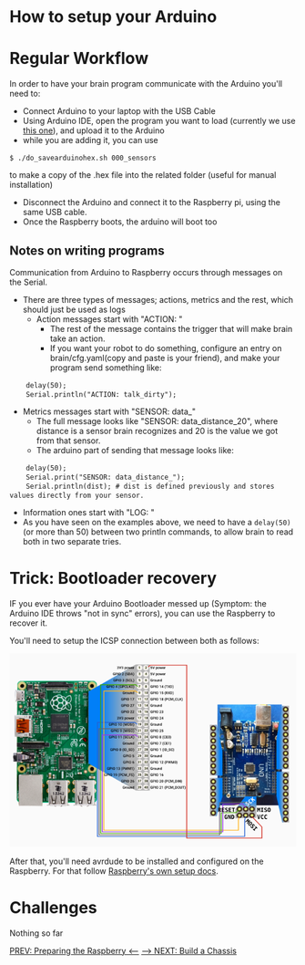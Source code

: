 # How to setup your Arduino

# Regular Workflow

In order to have your brain program communicate with the Arduino you'll need to:
- Connect Arduino to your laptop with the USB Cable
- Using Arduino IDE, open the program you want to load (currently we use [this one](https://github.com/angelalonso/robot/tree/master/arduino/000_sensors/000_sensors.ino)), and upload it to the Arduino
- while you are adding it, you can use 
```
$ ./do_savearduinohex.sh 000_sensors 
```
 to make a copy of the .hex file into the related folder (useful for manual installation)
- Disconnect the Arduino and connect it to the Raspberry pi, using the same USB cable.
- Once the Raspberry boots, the arduino will boot too

## Notes on writing programs
Communication from Arduino to Raspberry occurs through messages on the Serial.
- There are three types of messages; actions, metrics and the rest, which should just be used as logs  
  - Action messages start with "ACTION: "
    - The rest of the message contains the trigger that will make brain take an action.
    - If you want your robot to do something, configure an entry on brain/cfg.yaml(copy and paste is your friend), and make your program send something like:
```
    delay(50);
    Serial.println("ACTION: talk_dirty");
```
  - Metrics messages start with "SENSOR: data\_"
    - The full message looks like "SENSOR: data\_distance\_20", where distance is a sensor brain recognizes and 20 is the value we got from that sensor.
    - The arduino part of sending that message looks like:
```
    delay(50);
    Serial.print("SENSOR: data_distance_");
    Serial.println(dist); # dist is defined previously and stores values directly from your sensor.
```
  - Information ones start with "LOG: "
- As you have seen on the examples above, we need to have a ```delay(50)``` (or more than 50) between two println commands, to allow brain to read both in two separate tries.

# Trick: Bootloader recovery

IF you ever have your Arduino Bootloader messed up (Symptom: the Arduino IDE throws "not in sync" errors), you can use the Raspberry to recover it.

You'll need to setup the ICSP connection between both as follows:

![ICSP connection](../img/diagram.ICSP.png)

After that, you'll need avrdude to be installed and configured on the Raspberry. For that follow [Raspberry's own setup docs](./RASPBERRY.md).

# Challenges
 Nothing so far

[PREV: Preparing the Raspberry <--](002_Raspberry.md) [--> NEXT: Build a Chassis](004_Chassis.md)
